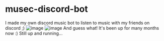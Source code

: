 # musec-discord-bot
I made my own discord music bot to listen to music with my friends on discord ;)
![image](https://user-images.githubusercontent.com/80597420/150850878-f4eb791b-99e0-429d-999e-288724eff175.png)
![image](https://user-images.githubusercontent.com/80597420/150850958-75046a7c-f0ff-4de3-81c7-9347bdeb1106.png)
And guess what! It's been up for many months now :) Still up and running...
